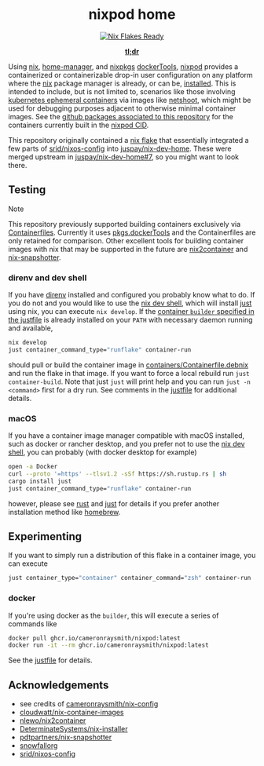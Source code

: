 <div align="center">

# nixpod home

<a href="https://nix.dev/concepts/flakes" target="_blank">
	<img alt="Nix Flakes Ready" src="https://img.shields.io/static/v1?logo=nixos&logoColor=d8dee9&label=Nix%20Flakes&labelColor=5e81ac&message=In%20Containers&color=d8dee9&style=for-the-badge">
</a>

**[tl;dr](#experimenting)**

</div>

Using [nix](https://github.com/NixOS/nix), [home-manager](https://github.com/nix-community/home-manager), and [nixpkgs](https://github.com/NixOS/nixpkgs) [dockerTools](https://nixos.org/manual/nixpkgs/stable/#sec-pkgs-dockerTools), [nixpod](https://ghcr.io/cameronraysmith/nixpod) provides a containerized or containerizable drop-in user configuration on any platform where the [nix](https://github.com/NixOS/nix) package manager is already, or can be, [installed](https://nix.dev/install-nix.html). This is intended to include, but is not limited to, scenarios like those involving [kubernetes ephemeral containers](https://kubernetes.io/docs/concepts/workloads/pods/ephemeral-containers/) via images like [netshoot](https://github.com/nicolaka/netshoot), which might be used for debugging purposes adjacent to otherwise minimal container images. See the [github packages associated to this repository](https://github.com/cameronraysmith?tab=packages&repo_name=nixpod) for the containers currently built in the [nixpod CID](https://github.com/cameronraysmith/nixpod/blob/main/.github/workflows/cid.yam).

This repository originally contained a [nix flake](https://zero-to-nix.com/concepts/flakes) that essentially integrated a few parts of [srid/nixos-config](https://github.com/srid/nixos-config) into [juspay/nix-dev-home](https://github.com/juspay/nix-dev-home). These were merged upstream in [juspay/nix-dev-home#7](https://github.com/juspay/nix-dev-home/pull/7), so you might want to look there.

## Testing

> [!NOTE]
> This repository previously supported building containers exclusively via [Containerfiles](https://github.com/cameronraysmith/nixpod/blob/main/containers/Containerfile.debnix). Currently it uses [pkgs.dockerTools](https://nixos.org/manual/nixpkgs/stable/#sec-pkgs-dockerTools) and the Containerfiles are only retained for comparison. Other excellent tools for building container images with nix that may be supported in the future are [nix2container](https://github.com/nlewo/nix2container) and [nix-snapshotter](https://github.com/pdtpartners/nix-snapshotter).

### direnv and dev shell

If you have [direnv](https://github.com/direnv/direnv) installed and configured you probably know what to do. If you do not and you would like to use the [nix dev shell](https://nixos.wiki/wiki/Flakes#Super_fast_nix-shell), which will install [just](https://github.com/casey/just) using nix, you can execute `nix develop`.  If the [container `builder` specified in the justfile](justfile) is already installed on your `PATH` with necessary daemon running and available,

```bash
nix develop
just container_command_type="runflake" container-run
```

should pull or build the container image in [containers/Containerfile.debnix](./containers/Containerfile.debnix) and run the flake in that image. If you want to force a local rebuild run `just container-build`.
Note that just `just` will print help and you can run `just -n <command>` first for a dry run.
See comments in the [justfile](justfile) for additional details.

### macOS

If you have a container image manager compatible with macOS installed, such as docker or rancher desktop, and you prefer not to use the [nix dev shell](#direnv-and-dev-shell), you can probably (with docker desktop for example)

```bash
open -a Docker
curl --proto '=https' --tlsv1.2 -sSf https://sh.rustup.rs | sh
cargo install just
just container_command_type="runflake" container-run
```

however, please see [rust](https://www.rust-lang.org/tools/install) and [just](https://github.com/casey/just#installation) for details if you prefer another installation method like [homebrew](https://formulae.brew.sh/formula/just).

## Experimenting

If you want to simply run a distribution of this flake in a container image, you can execute

```bash
just container_type="container" container_command="zsh" container-run
```

### docker

If you're using docker as the `builder`, this will execute a series of commands like

```bash
docker pull ghcr.io/cameronraysmith/nixpod:latest
docker run -it --rm ghcr.io/cameronraysmith/nixpod:latest
```

See the [justfile](justfile) for details.

## Acknowledgements

- see credits of [cameronraysmith/nix-config](https://github.com/cameronraysmith/nix-config)
- [cloudwatt/nix-container-images](https://github.com/cloudwatt/nix-container-images)
- [nlewo/nix2container](https://github.com/nlewo/nix2container)
- [DeterminateSystems/nix-installer](https://github.com/DeterminateSystems/nix-installer)
- [pdtpartners/nix-snapshotter](https://github.com/pdtpartners/nix-snapshotter)
- [snowfallorg](https://github.com/snowfallorg)
- [srid/nixos-config](https://github.com/srid/nixos-config)
